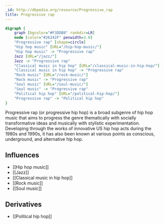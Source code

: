 ```yaml
---
_id: http://dbpedia.org/resource/Progressive_rap
title: Progressive rap
---
```


```dot
digraph {
	graph [bgcolor="#F3DDB8" rankdir=LR]
	node [color="#26242F" penwidth=3.0]
	"Progressive rap" [shape=circle]
	"Hip hop music" [URL="/hip-hop-music/"]
	"Hip hop music" -> "Progressive rap"
	Jazz [URL="/jazz/"]
	Jazz -> "Progressive rap"
	"Classical music in hip hop" [URL="/classical-music-in-hip-hop/"]
	"Classical music in hip hop" -> "Progressive rap"
	"Rock music" [URL="/rock-music/"]
	"Rock music" -> "Progressive rap"
	"Soul music" [URL="/soul-music/"]
	"Soul music" -> "Progressive rap"
	"Political hip hop" [URL="/political-hip-hop/"]
	"Progressive rap" -> "Political hip hop"
}
```

Progressive rap (or progressive hip hop) is a broad subgenre of hip hop music that aims to progress the genre thematically with socially transformative ideas and musically with stylistic experimentation. Developing through the works of innovative US hip hop acts during the 1980s and 1990s, it has also been known at various points as conscious, underground, and alternative hip hop.

## Influences

- [[Hip hop music]]
- [[Jazz]]
- [[Classical music in hip hop]]
- [[Rock music]]
- [[Soul music]]

## Derivatives

- [[Political hip hop]]
